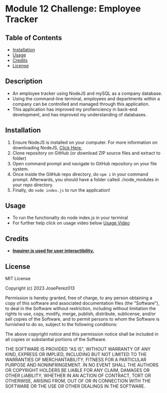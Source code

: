 # Module 12 Challenge: Employee Tracker

## Table of Contents

- [Installation](#installation)
- [Usage](#usage)
- [Credits](#credits)
- [License](#license)

## Description

- An employee tracker using NodeJS and mySQL as a company database.
- Using the command-line terminal, employees and departments within a company can be controlled and managed through this application.
- This application has improved my profienciency in back-end development, and has improved my understanding of databases.

## Installation

1. Ensure NodeJS is installed on your computer. For more information on downloading NodeJS, [Click Here.](https://nodejs.org/en)
2. Clone repository on GitHub (or download ZIP source files and extract to folder)
3. Open command prompt and navigate to GitHub repository on your file system.
4. Once inside the GitHub repo directory, do `npm i` in your command prompt. Afterwards, you should have a folder called ./node_modules in your repo directory.
5. Finally, do `node index.js` to run the application!

## Usage

- To run the functionalty do node index.js in your terminal
- For further help click on usage video below
[Usage Video](https://drive.google.com/file/d/1CgGdFBPQP1gkWvtuoK___1s8xgPblVxV/view)

## Credits

- [**Inquirer.js used for user interactibility.**](https://www.npmjs.com/package/inquirer#examples)

## License

MIT License

Copyright (c) 2023 JosePerez013

Permission is hereby granted, free of charge, to any person obtaining a copy
of this software and associated documentation files (the "Software"), to deal
in the Software without restriction, including without limitation the rights
to use, copy, modify, merge, publish, distribute, sublicense, and/or sell
copies of the Software, and to permit persons to whom the Software is
furnished to do so, subject to the following conditions:

The above copyright notice and this permission notice shall be included in all
copies or substantial portions of the Software.

THE SOFTWARE IS PROVIDED "AS IS", WITHOUT WARRANTY OF ANY KIND, EXPRESS OR
IMPLIED, INCLUDING BUT NOT LIMITED TO THE WARRANTIES OF MERCHANTABILITY,
FITNESS FOR A PARTICULAR PURPOSE AND NONINFRINGEMENT. IN NO EVENT SHALL THE
AUTHORS OR COPYRIGHT HOLDERS BE LIABLE FOR ANY CLAIM, DAMAGES OR OTHER
LIABILITY, WHETHER IN AN ACTION OF CONTRACT, TORT OR OTHERWISE, ARISING FROM,
OUT OF OR IN CONNECTION WITH THE SOFTWARE OR THE USE OR OTHER DEALINGS IN THE
SOFTWARE.